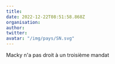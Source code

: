 ```yaml
---
title: 
date: 2022-12-22T08:51:58.868Z
organisation: 
author: 
twitter: 
avatar: "/img/pays/SN.svg"
---
```


Macky n'a pas droit à un troisième mandat 